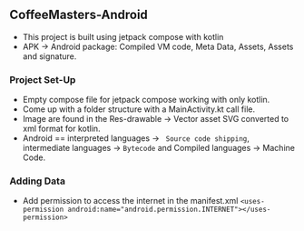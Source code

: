 ## CoffeeMasters-Android
- This project is built using jetpack compose with kotlin
- APK -> Android package: Compiled VM code, Meta Data, Assets, Assets and signature.
### Project Set-Up
- Empty compose file for jetpack compose working  with only kotlin.
- Come up with a folder structure with a MainActivity.kt call file.
- Image are found in the Res-drawable -> Vector asset SVG converted to xml format for kotlin.
- Android ==  interpreted languages -> ` Source code shipping`, intermediate languages -> `Bytecode` 
and Compiled languages -> Machine Code.
### Adding Data
- Add permission to access the internet in the manifest.xml 
`<uses-permission android:name="android.permission.INTERNET"></uses-permission>`